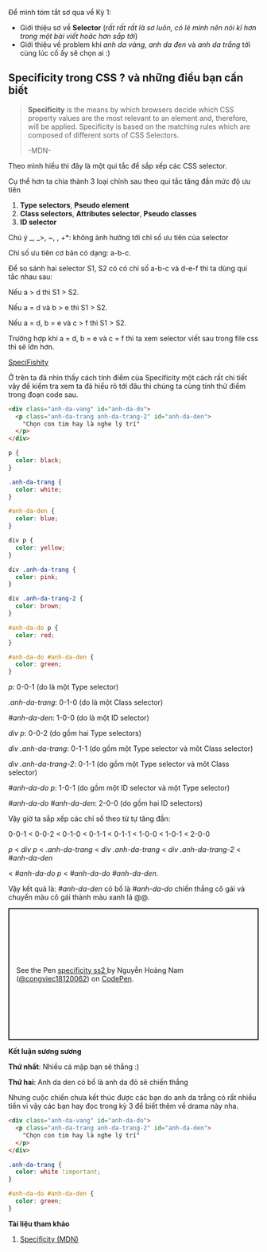 Để mình tóm tắt sơ qua về Kỳ 1:

- Giới thiệu sơ về **Selector** (_rất rất rất là sơ luôn, có lẻ mình nên nói kĩ hơn trong một bài viết hoăc hơn sắp tới_)
- Giới thiệu về problem khi _anh da vàng_, _anh da đen_ và _anh da trắng_ tới cùng lúc cố ấy sẽ chọn ai :)

## Specificity trong CSS ? và những điều bạn cần biết

> **Specificity** is the means by which browsers decide which CSS property values are the most relevant to an element and, therefore, will be applied. Specificity is based on the matching rules which are composed of different sorts of CSS Selectors.
>
> -MDN-

Theo mình hiểu thì đây là một qui tắc để sắp xếp các CSS selector.

Cụ thể hơn ta chia thành 3 loại chính sau theo qui tắc tăng đần mức độ ưu tiên

1. **Type selectors**, **Pseudo element**
2. **Class selectors**, **Attributes selector**, **Pseudo classes**
3. **ID selector**

Chú ý _, _>, ~, , +\*: không ảnh hưởng tới chỉ số ưu tiên của selector

Chỉ số ưu tiên cơ bản có dạng: a-b-c.

Để so sánh hai selector S1, S2 có có chỉ số a-b-c và d-e-f thì ta dùng qui tắc nhau sau:

Nếu a > d thì S1 > S2.

Nếu a = d và b > e thì S1 > S2.

Nếu a = d, b = e và c > f thì S1 > S2.

Trường hợp khi a = d, b = e và c = f thì ta xem selector viết sau trong file css thì sẽ lớn hơn.

[SpeciFishity](https://specifishity.com/)

Ở trên ta đã nhìn thấy cách tính điểm của Specificity một cách rất chi tiết vậy để kiểm tra xem ta đã hiểu rõ tới đâu thì chúng ta cùng tính thử điểm trong đoạn code sau.

```html
<div class="anh-da-vang" id="anh-da-do">
  <p class="anh-da-trang anh-da-trang-2" id="anh-da-den">
    "Chọn con tim hay là nghe lý trí"
  </p>
</div>
```

```css
p {
  color: black;
}

.anh-da-trang {
  color: white;
}

#anh-da-den {
  color: blue;
}

div p {
  color: yellow;
}

div .anh-da-trang {
  color: pink;
}

div .anh-da-trang-2 {
  color: brown;
}

#anh-da-do p {
  color: red;
}

#anh-da-do #anh-da-den {
  color: green;
}
```

_p_: 0-0-1 (do là một Type selector)

_.anh-da-trang_: 0-1-0 (do là một Class selector)

_#anh-da-den_: 1-0-0 (do là một ID selector)

_div p_: 0-0-2 (do gồm hai Type selectors)

_div .anh-da-trang_: 0-1-1 (do gồm một Type selector và môt Class selector)

_div .anh-da-trang-2_: 0-1-1 (do gồm một Type selector và môt Class selector)

_#anh-da-do p_: 1-0-1 (do gồm một ID selector và một Type selector)

_#anh-da-do #anh-da-den_: 2-0-0 (do gồm hai ID selectors)

Vậy giờ ta sắp xếp các chỉ số theo từ tự tăng đần:

0-0-1 < 0-0-2 < 0-1-0 < 0-1-1 < 0-1-1 < 1-0-0 < 1-0-1 < 2-0-0

_p_ < _div p_ < _.anh-da-trang_ < _div .anh-da-trang_ < _div .anh-da-trang-2_ < _#anh-da-den_

< _#anh-da-do p_ < _#anh-da-do #anh-da-den_.

Vậy kết quả là: _#anh-da-den_ có bố là _#anh-da-do_ chiến thắng cô gái và chuyển màu cô gái thành màu xanh lá @@.

<p class="codepen" data-height="265" data-theme-id="0" data-default-tab="css,result" data-user="congviec18120062" data-slug-hash="PooYrmQ" style="height: 265px; box-sizing: border-box; display: flex; align-items: center; justify-content: center; border: 2px solid; margin: 1em 0; padding: 1em;" data-pen-title="specificity ss2 ">
  <span>See the Pen <a href="https://codepen.io/congviec18120062/pen/PooYrmQ">
  specificity ss2 </a> by Nguyễn Hoàng Nam (<a href="https://codepen.io/congviec18120062">@congviec18120062</a>)
  on <a href="https://codepen.io">CodePen</a>.</span>
</p>
<script async src="https://static.codepen.io/assets/embed/ei.js"></script>

**Kết luận sương sương**

**Thứ nhất**: Nhiều cá mập bạn sẽ thắng :)

**Thứ hai**: Anh da den có bố là anh da đỏ sẽ chiến thắng

Nhưng cuộc chiến chưa kết thúc được các bạn do anh da trắng có rất nhiều tiền vì vậy các bạn hay đọc trong kỳ 3 để biết thêm về drama này nha.

```html
<div class="anh-da-vang" id="anh-da-do">
  <p class="anh-da-trang anh-da-trang-2" id="anh-da-den">
    "Chọn con tim hay là nghe lý trí"
  </p>
</div>
```

```css
.anh-da-trang {
  color: white !important;
}

#anh-da-do #anh-da-den {
  color: green;
}
```

**Tài liệu tham khảo**

1. [Specificity (MDN)](https://developer.mozilla.org/en-US/docs/Web/CSS/Specificity)
